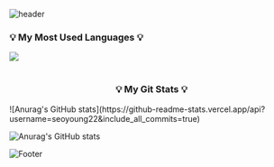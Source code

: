 ![header](https://capsule-render.vercel.app/api?type=waving&height=200&text=Allie's%20Github!&color=0:c2e59c,100:64b3f4)

<h3 align="left">💡 My Most Used Languages 💡</h3>
<img src="https://github-readme-stats.vercel.app/api/top-langs/?username=seoyoung22&layout=compact"><br><br>

<h3 align="center">💡 My Git Stats 💡</h3>
![Anurag's GitHub stats](https://github-readme-stats.vercel.app/api?username=seoyoung22&include_all_commits=true)

<!-- ![Allie's GitHub stats](https://github-readme-stats.vercel.app/api?username=seoyoung22&theme=vue&show_icons=true)
 -->


![Anurag's GitHub stats](https://github-readme-stats.vercel.app/api?username=anuraghazra&hide=issues&show_icons=true)




![Footer](https://capsule-render.vercel.app/api?type=waving&height=200&color=0:c2e59c,100:64b3f4&section=footer)
